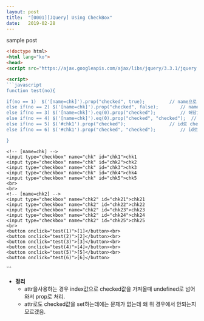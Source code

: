 ```yaml
---
layout: post
title:  "[0001][JQuery] Using CheckBox"
date:   2019-02-28
---
```


sample post

```html
<!doctype html>
<html lang="ko">
<head>
<script src="https://ajax.googleapis.com/ajax/libs/jquery/3.3.1/jquery.min.js"></script>

<script>
```javascript
function test(no){

if(no == 1)	 $('[name=chk]').prop("checked", true);			// name으로 전체체크
else if(no == 2) $('[name=chk]').prop("checked", false);		// name으로 전체해제
else if(no == 3) $('[name=chk]').eq(0).prop("checked");			// 해당index(0)의 checked상태 확인
else if(no == 4) $('[name=chk]').eq(0).prop("checked", "checked");	// 해당index(0) checked
else if(no == 5) $('#chk1').prop("checked"); 				// id로 checked상태 확인
else if(no == 6) $('#chk1').prop("checked", "checked");			// id로 checked

}
```

</script>
  <title>Document</title>
</head>
<body>
	
	<!-- [name=chk] -->
	<input type="checkbox" name="chk" id="chk1">chk1
	<input type="checkbox" name="chk" id="chk2">chk2
	<input type="checkbox" name="chk" id="chk3">chk3
	<input type="checkbox" name="chk" id="chk4">chk4
	<input type="checkbox" name="chk" id="chk5">chk5
	<br>
	<br>
	<!-- [name=chk2] -->
	<input type="checkbox" name="chk2" id="chk21">chk21
	<input type="checkbox" name="chk2" id="chk22">chk22
	<input type="checkbox" name="chk2" id="chk23">chk23
	<input type="checkbox" name="chk2" id="chk24">chk24
	<input type="checkbox" name="chk2" id="chk25">chk25
	<br>
	<button onclick="test(1)">[1]</button><br>
	<button onclick="test(2)">[2]</button><br>
	<button onclick="test(3)">[3]</button><br>
	<button onclick="test(4)">[4]</button><br>
	<button onclick="test(5)">[5]</button><br>
	<button onclick="test(6)">[6]</button>
</body>
</html>
```


- **정리**
  - attr을사용하는 경우 index값으로 checked값을 가져올때 undefined로 넘어와서 prop로 처리.
  - attr로도 checked값을 set하는데에는 문제가 없는데 왜 위 경우에서 안되는지 모르겠음.
